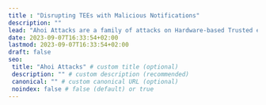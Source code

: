 ```yaml
---
title : "Disrupting TEEs with Malicious Notifications"
description: ""
lead: "Ahoi Attacks are a family of attacks on Hardware-based Trusted execution environments (TEEs) to break AMD SEV-SNP and Intel TDX."
date: 2023-09-07T16:33:54+02:00
lastmod: 2023-09-07T16:33:54+02:00
draft: false
seo:
 title: "Ahoi Attacks" # custom title (optional)
 description: "" # custom description (recommended)
 canonical: "" # custom canonical URL (optional)
 noindex: false # false (default) or true
---
```

